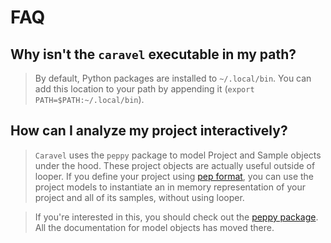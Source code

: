 # FAQ


## Why isn't the ``caravel`` executable in my path?

> By default, Python packages are installed to ``~/.local/bin``. You can add this location to your path by appending it (``export PATH=$PATH:~/.local/bin``).

## How can I analyze my project interactively?
	
> `Caravel` uses the ``peppy`` package to model Project and Sample objects under the hood. These project objects are actually useful outside of looper. If you define your project using [pep format](http://pepkit.github.io), you can use the project models to instantiate an in memory representation of your project and all of its samples, without using looper. 

> If you're interested in this, you should check out the [peppy package](http://peppy.readthedocs.io/en/latest/models.html). All the documentation for model objects has moved there.
